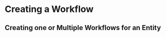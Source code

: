 <!-- <link href="/css/docStyle.css" rel="stylesheet"></link> -->
# Creating a Workflow

## Creating one or Multiple Workflows for an Entity
